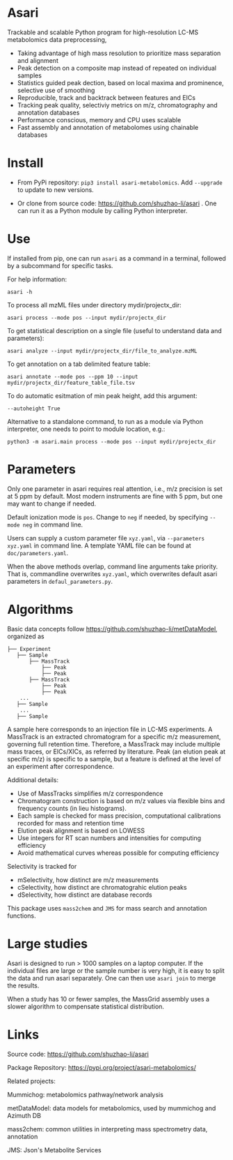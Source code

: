 Asari
=====
Trackable and scalable Python program for high-resolution LC-MS metabolomics data preprocessing, 

- Taking advantage of high mass resolution to prioritize mass separation and alignment
- Peak detection on a composite map instead of repeated on individual samples
- Statistics guided peak dection, based on local maxima and prominence, selective use of smoothing
- Reproducible, track and backtrack between features and EICs
- Tracking peak quality, selectiviy metrics on m/z, chromatography and annotation databases
- Performance conscious, memory and CPU uses scalable
- Fast assembly and annotation of metabolomes using chainable databases

Install
=======
- From PyPi repository: `pip3 install asari-metabolomics`. Add `--upgrade` to update to new versions.

- Or clone from source code: https://github.com/shuzhao-li/asari . One can run it as a Python module by calling Python interpreter.

Use 
===
If installed from pip, one can run `asari` as a command in a terminal, followed by a subcommand for specific tasks.

For help information:

`asari -h`

To process all mzML files under directory mydir/projectx_dir:

`asari process --mode pos --input mydir/projectx_dir`

To get statistical description on a single file (useful to understand data and parameters):

`asari analyze --input mydir/projectx_dir/file_to_analyze.mzML`

To get annotation on a tab delimited feature table:

`asari annotate --mode pos --ppm 10 --input mydir/projectx_dir/feature_table_file.tsv`

To do automatic esitmation of min peak height, add this argument:

`--autoheight True`

Alternative to a standalone command, to run as a module via Python interpreter, one needs to point to module location, e.g.:

`python3 -m asari.main process --mode pos --input mydir/projectx_dir`

Parameters
==========
Only one parameter in asari requires real attention, i.e., m/z precision is set at 5 ppm by default. 
Most modern instruments are fine with 5 ppm, but one may want to change if needed.

Default ionization mode is `pos`. Change to `neg` if needed, by specifying `--mode neg` in command line.

Users can supply a custom parameter file `xyz.yaml`, via `--parameters xyz.yaml` in command line.
A template YAML file can be found at `doc/parameters.yaml`.

When the above methods overlap, command line arguments take priority.
That is, commandline overwrites `xyz.yaml`, which overwrites default asari parameters in `defaul_parameters.py`. 


Algorithms
==========
Basic data concepts follow https://github.com/shuzhao-li/metDataModel, organized as

    ├── Experiment
       ├── Sample
           ├── MassTrack
               ├── Peak
               ├── Peak
           ├── MassTrack 
               ├── Peak
               ├── Peak
        ...
       ├── Sample 
        ...
       ├── Sample 

A sample here corresponds to an injection file in LC-MS experiments. 
A MassTrack is an extracted chromatogram for a specific m/z measurement, governing full retention time.
Therefore, a MassTrack may include multiple mass traces, or EICs/XICs, as referred by literature.
Peak (an elution peak at specific m/z) is specific to a sample, but a feature is defined at the level of an experiment after correspondence.

Additional details:
- Use of MassTracks simplifies m/z correspondence
- Chromatogram construction is based on m/z values via flexible bins and frequency counts (in lieu histograms). 
- Each sample is checked for mass precision, computational calibrations recorded for mass and retention time
- Elution peak alignment is based on LOWESS 
- Use integers for RT scan numbers and intensities for computing efficiency
- Avoid mathematical curves whereas possible for computing efficiency

Selectivity is tracked for
- mSelectivity, how distinct are m/z measurements 
- cSelectivity, how distinct are chromatograhic elution peaks
- dSelectivity, how distinct are database records 

This package uses `mass2chem` and `JMS` for mass search and annotation functions.


Large studies
=============
Asari is designed to run > 1000 samples on a laptop computer. 
If the individual files are large or the sample number is very high, it is easy to split the data and run asari separately. One can then use `asari join` to merge the results.

When a study has 10 or fewer samples, the MassGrid assembly uses a slower algorithm to compensate statistical distribution.


Links
=====
Source code: https://github.com/shuzhao-li/asari

Package Repository: https://pypi.org/project/asari-metabolomics/

Related projects:

Mummichog: metabolomics pathway/network analysis

metDataModel: data models for metabolomics, used by mummichog and Azimuth DB

mass2chem: common utilities in interpreting mass spectrometry data, annotation

JMS: Json's Metabolite Services

